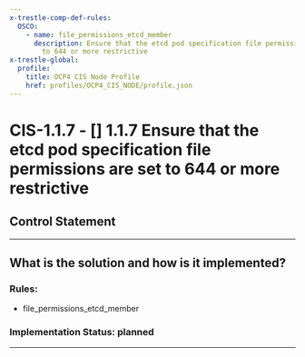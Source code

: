 ```yaml
---
x-trestle-comp-def-rules:
  OSCO:
    - name: file_permissions_etcd_member
      description: Ensure that the etcd pod specification file permissions are set
        to 644 or more restrictive
x-trestle-global:
  profile:
    title: OCP4 CIS Node Profile
    href: profiles/OCP4_CIS_NODE/profile.json
---
```


# CIS-1.1.7 - \[\] 1.1.7 Ensure that the etcd pod specification file permissions are set to 644 or more restrictive

## Control Statement

______________________________________________________________________

## What is the solution and how is it implemented?

<!-- For implementation status enter one of: implemented, partial, planned, alternative, not-applicable -->

<!-- Note that the list of rules under ### Rules: is read-only and changes will not be captured after assembly to JSON -->

<!-- Add control implementation description here for control: CIS-1.1.7 -->

### Rules:

  - file_permissions_etcd_member

### Implementation Status: planned

______________________________________________________________________
